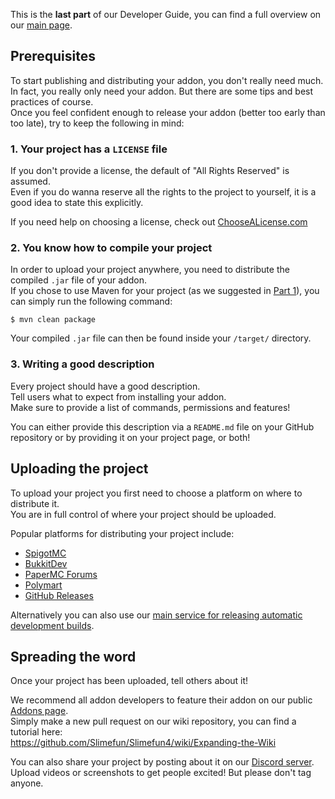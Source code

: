 This is the **last part** of our Developer Guide, you can find a full overview on our [main page](https://github.com/Slimefun/Slimefun4/wiki/Developer-Guide).

## Prerequisites
To start publishing and distributing your addon, you don't really need much.<br> In fact, you really only need your addon. But there are some tips and best practices of course.<br> Once you feel confident enough to release your addon (better too early than too late), try to keep the following in mind:

### 1. Your project has a `LICENSE` file
If you don't provide a license, the default of "All Rights Reserved" is assumed.<br> Even if you do wanna reserve all the rights to the project to yourself, it is a good idea to state this explicitly.

If you need help on choosing a license, check out [ChooseALicense.com](https://choosealicense.com/)

### 2. You know how to compile your project
In order to upload your project anywhere, you need to distribute the compiled `.jar` file of your addon.<br> If you chose to use Maven for your project (as we suggested in [Part 1](https://github.com/Slimefun/Wiki/blob/master/pages/Developer-Guide-(1-Project-Setup).md)), you can simply run the following command:

```
$ mvn clean package
```

Your compiled `.jar` file can then be found inside your `/target/` directory.

### 3. Writing a good description
Every project should have a good description.<br> Tell users what to expect from installing your addon.<br> Make sure to provide a list of commands, permissions and features!

You can either provide this description via a `README.md` file on your GitHub repository or by providing it on your project page, or both!

## Uploading the project
To upload your project you first need to choose a platform on where to distribute it.<br> You are in full control of where your project should be uploaded.

Popular platforms for distributing your project include:
* [SpigotMC](https://www.spigotmc.org/resources/)
* [BukkitDev](https://dev.bukkit.org/bukkit-plugins)
* [PaperMC Forums](https://papermc.io/forums/c/plugin-releases/15)
* [Polymart](https://polymart.org/resources)
* [GitHub Releases](https://docs.github.com/en/free-pro-team@latest/github/administering-a-repository/managing-releases-in-a-repository#creating-a-release)

Alternatively you can also use our [main service for releasing automatic development builds](https://github.com/TheBusyBiscuit/builds#how-to-add-your-own-repository).

## Spreading the word
Once your project has been uploaded, tell others about it!

We recommend all addon developers to feature their addon on our public [Addons page](https://github.com/Slimefun/Slimefun4/wiki/Addons).<br> Simply make a new pull request on our wiki repository, you can find a tutorial here:<br> https://github.com/Slimefun/Slimefun4/wiki/Expanding-the-Wiki

You can also share your project by posting about it on our [Discord server](https://discord.gg/slimefun).<br> Upload videos or screenshots to get people excited! But please don't tag anyone.
